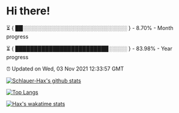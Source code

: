 # Hi there!

⏳ { ██░░░░░░░░░░░░░░░░░░░░░░░░░░░░ } - 8.70% - Month progress

⏳ { █████████████████████████░░░░░ } - 83.98% - Year progress

⏰ Updated on Wed, 03 Nov 2021 12:33:57 GMT


[![Schlauer-Hax's github stats](https://github-readme-stats.vercel.app/api?username=Schlauer-Hax&show_icons=true&theme=dark&count_private=true)](https://github.com/Schlauer-Hax)


[![Top Langs](https://github-readme-stats.vercel.app/api/top-langs/?username=Schlauer-Hax&layout=compact&theme=dark)](https://github.com/Schlauer-Hax?tab=repositories)


[![Hax's wakatime stats](https://github-readme-stats.vercel.app/api/wakatime?username=Hax&theme=dark)](https://wakatime.com/@Hax)

